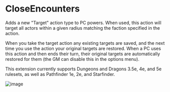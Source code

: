 # CloseEncounters

Adds a new "Target" action type to PC powers. When used, this action will target all actors within a given radius matching the faction specified in the action.

When you take the target action any existing targets are saved, and the next time you use the action your original targets are restored. When a PC uses this action and then ends their turn, their original targets are automatically restored for them (the GM can disable this in the options menu).

This extension currently supports Dungeons and Dragons 3.5e, 4e, and 5e rulesets, as well as Pathfinder 1e, 2e, and Starfinder.

![image](https://user-images.githubusercontent.com/1416356/163696937-593cca4f-846f-49e8-adf4-92e496e85fa3.png)

